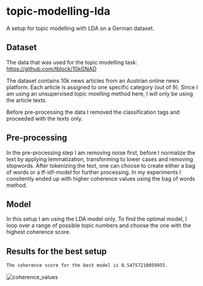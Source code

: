 # topic-modelling-lda
A setup for topic modelling with LDA on a German dataset.

## Dataset
The data that was used for the topic modelling task:
https://github.com/tblock/10kGNAD

The dataset contains 10k news articles from an Austrian online news platform. Each article is assigned to one specific category (out of 9).
Since I am using an unsupervised topic moelling method here, I will only be using the article texts.

Before pre-processing the data I removed the classification tags and proceeded with the texts only.

## Pre-processing
In the pre-processing step I am removing noise first, before I normalize the text by applying lemmatization, transforming to lower cases and removing stopwords. 
After tokenizing the text, one can choose to create either a bag of words or a tf-idf-model for further processing.
In my experiments I consitently ended up with higher coherence values using the bag of words method.

## Model
In this setup I am using the LDA model only. 
To find the optimal model, I loop over a range of possible topic numbers and choose the one with the highest coherence score.

## Results for the best setup

```bash
The coherence score for the best model is 0.54757210059955.
```
![coherence_values](https://user-images.githubusercontent.com/33003249/99414366-06242f80-28f7-11eb-90a2-9a30c886a94d.png)

